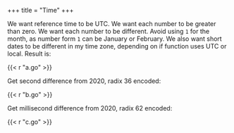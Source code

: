 +++
title = "Time"
+++

We want reference time to be UTC. We want each number to be greater than zero.
We want each number to be different. Avoid using `1` for the month, as number
form `1` can be January or February. We also want short dates to be different
in my time zone, depending on if function uses UTC or local. Result is:

{{< r "a.go" >}}

Get second difference from 2020, radix 36 encoded:

{{< r "b.go" >}}

Get millisecond difference from 2020, radix 62 encoded:

{{< r "c.go" >}}
